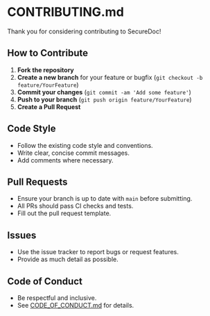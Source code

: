 # CONTRIBUTING.md

Thank you for considering contributing to SecureDoc!

## How to Contribute

1. **Fork the repository**
2. **Create a new branch** for your feature or bugfix (`git checkout -b feature/YourFeature`)
3. **Commit your changes** (`git commit -am 'Add some feature'`)
4. **Push to your branch** (`git push origin feature/YourFeature`)
5. **Create a Pull Request**

## Code Style
- Follow the existing code style and conventions.
- Write clear, concise commit messages.
- Add comments where necessary.

## Pull Requests
- Ensure your branch is up to date with `main` before submitting.
- All PRs should pass CI checks and tests.
- Fill out the pull request template.

## Issues
- Use the issue tracker to report bugs or request features.
- Provide as much detail as possible.

## Code of Conduct
- Be respectful and inclusive.
- See [CODE_OF_CONDUCT.md](CODE_OF_CONDUCT.md) for details.
